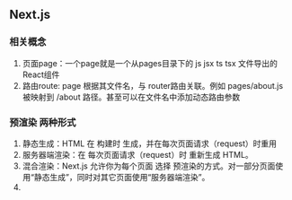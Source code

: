 ## Next.js

### 相关概念
1. 页面page：一个page就是一个从pages目录下的 js jsx ts tsx 文件导出的 React组件
2. 路由route: page 根据其文件名，与 router路由关联。例如 pages/about.js 被映射到 /about 路径。甚至可以在文件名中添加动态路由参数

### 预渲染 两种形式
1. 静态生成：HTML 在 构建时 生成，并在每次页面请求（request）时重用
2. 服务器端渲染：在 每次页面请求（request）时 重新生成 HTML。
3. 混合渲染：Next.js 允许你为每个页面 选择 预渲染的方式。对一部分页面使用“静态生成”，同时对其它页面使用“服务器端渲染”。
4. 

